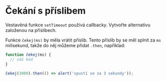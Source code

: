 
# Čekání s příslibem

Vestavěná funkce `setTimeout` používá callbacky. Vytvořte alternativu založenou na příslibech.

Funkce `čekej(ms)` by měla vrátit příslib. Tento příslib by se měl splnit za `ms` milisekund, takže do něj můžeme přidat `.then`, například:

```js
function čekej(ms) {
  // váš kód
}

čekej(3000).then(() => alert('spustí se za 3 sekundy'));
```

